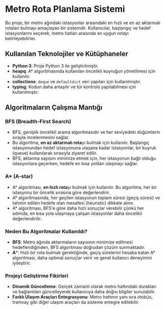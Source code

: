 # Metro Rota Planlama Sistemi

Bu proje, bir metro ağındaki istasyonlar arasındaki en hızlı ve en az aktarmalı rotaları bulmayı amaçlayan bir sistemdir. Kullanıcılar, başlangıç ve hedef istasyonlarını seçerek, metro hatları arasında en uygun rotayı belirleyebilirler.

## Kullanılan Teknolojiler ve Kütüphaneler

- **Python 3**: Proje Python 3 ile geliştirilmiştir.
- **heapq**: A* algoritmasında kullanılan öncelikli kuyruğun yönetilmesi için kullanılır.
- **collections**: `deque` ve `defaultdict` veri yapıları için kullanılmıştır.
- **typing**: Kodun daha anlaşılır ve tür kontrolü yapılabilmesi için kullanılmıştır.

## Algoritmaların Çalışma Mantığı

### BFS (Breadth-First Search)

- BFS, genişlik öncelikli arama algoritmasıdır ve her seviyedeki düğümlerin sırayla incelenmesini sağlar.
- Bu algoritma, **en az aktarmalı rota**yı bulmak için kullanılır. Başlangıç istasyonundan hedef istasyonuna ulaşana kadar istasyonlar, bir kuyruk (queue) kullanılarak sırasıyla ziyaret edilir.
- BFS, aktarma sayısını minimize etmek için, her istasyonun bağlı olduğu istasyonlara geçerken, hedefe en kısa yoldan ulaşmayı sağlar.

### A* (A-star)

- A* algoritması, **en hızlı rota**yı bulmak için kullanılır. Bu algoritma, her bir istasyonu bir öncelik sırasına göre değerlendirir. 
- A* algoritmasında, her geçilen istasyonun toplam süresi (geçiş süresi) ve tahmin edilen hedefe olan mesafesi (heuristic) dikkate alınır.
- A* algoritması, BFS'e göre daha hızlı sonuçlar verebilir çünkü her adımda, en kısa yola ulaşmaya çalışan istasyonlar daha öncelikli değerlendirilir.

### Neden Bu Algoritmalar Kullanıldı?

- **BFS**: Metro ağında aktarmaların sayısının minimize edilmesi hedeflendiğinden, BFS algoritması doğrudan çözüm sunmaktadır.
- **A***: Hızlı bir rota bulmak gerektiğinde, geçiş sürelerini hesaba katan A* algoritması, daha optimal sonuçlar verir ve genel kullanıcı deneyimini iyileştirir.

### Projeyi Geliştirme Fikirleri

- **Dinamik Güncelleme**: Gerçek zamanlı olarak metro hattındaki durakları ve bağlantıları güncelleyerek kullanıcıya daha doğru bilgiler sunulabilir.
- **Farklı Ulaşım Araçları Entegrasyonu**: Metro hattının yanı sıra otobüs, tramvay gibi diğer ulaşım araçları da sisteme entegre edilebilir.
